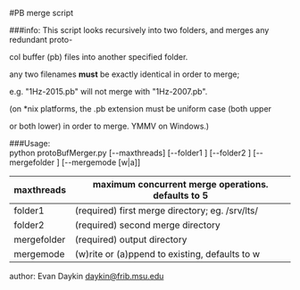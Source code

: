#PB merge script

###info:
This script looks recursively into two folders, and merges any redundant proto-

col buffer (pb) files into another specified folder. 

any two filenames **must** be exactly identical in order to merge;

e.g. "1Hz-2015.pb" will not merge with "1Hz-2007.pb".

(on *nix platforms, the .pb extension must be uniform case (both upper 

or both lower) in order to merge. YMMV on Windows.)

###Usage:    
	python protoBufMerger.py [--maxthreads] [--folder1 <directory>] [--folder2 <directory>] [--mergefolder <directory>] [--mergemode [w|a]]

| maxthreads  | maximum concurrent merge operations. defaults to 5 |
|-------------|----------------------------------------------------|
| folder1     | (required) first merge directory; eg. /srv/lts/    |
| folder2     | (required) second merge directory                  |
| mergefolder | (required) output directory                        |
| mergemode   | (w)rite or (a)ppend to existing, defaults to w     |



author: Evan Daykin <daykin@frib.msu.edu>